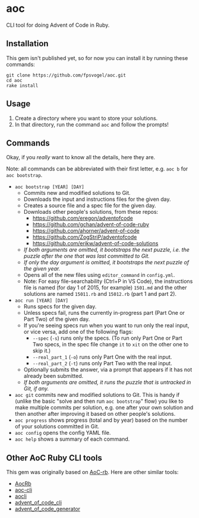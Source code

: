 # aoc

CLI tool for doing Advent of Code in Ruby.

## Installation

This gem isn't published yet, so for now you can install it by running these commands:

```
git clone https://github.com/fpsvogel/aoc.git
cd aoc
rake install
```

## Usage

1. Create a directory where you want to store your solutions.
2. In that directory, run the command `aoc` and follow the prompts!

## Commands

Okay, if you *really* want to know all the details, here they are.

Note: all commands can be abbreviated with their first letter, e.g. `aoc b` for `aoc bootstrap`.

- `aoc bootstrap [YEAR] [DAY]`
  - Commits new and modified solutions to Git.
  - Downloads the input and instructions files for the given day.
  - Creates a source file and a spec file for the given day.
  - Downloads other people's solutions, from these repos:
    - <https://github.com/eregon/adventofcode>
    - <https://github.com/gchan/advent-of-code-ruby>
    - <https://github.com/ahorner/advent-of-code>
    - <https://github.com/ZogStriP/adventofcode>
    - <https://github.com/erikw/advent-of-code-solutions>
  - *If both arguments are omitted, it bootstraps the next puzzle, i.e. the puzzle after the one that was last committed to Git.*
  - *If only the day argument is omitted, it bootstraps the next puzzle of the given year.*
  - Opens all of the new files using `editor_command` in `config.yml`.
  - Note: For easy file-searchability (Ctrl+P in VS Code), the instructions file is named (for day 1 of 2015, for example) `1501.md` and the other solutions are named `15011.rb` and `15012.rb` (part 1 and part 2).
- `aoc run [YEAR] [DAY]`
  - Runs specs for the given day.
  - Unless specs fail, runs the currently in-progress part (Part One or Part Two) of the given day.
  - If you're seeing specs run when you want to run only the real input, or vice versa, add one of the following flags:
    - `--spec` (`-s`) runs only the specs. (To run only Part One or Part Two specs, in the spec file change `it` to `xit` on the other one to skip it.)
    - `--real_part_1` (`-o`) runs only Part One with the real input.
    - `--real_part_2` (`-t`) runs only Part Two with the real input.
  - Optionally submits the answer, via a prompt that appears if it has not already been submitted.
  - *If both arguments are omitted, it runs the puzzle that is untracked in Git, if any.*
- `aoc git` commits new and modified solutions to Git. This is handy if (unlike the basic "solve and then run `aoc bootstrap`" flow) you like to make multiple commits per solution, e.g. one after your own solution and then another after improving it based on other people's solutions.
- `aoc progress` shows progress (total and by year) based on the number of your solutions committed in Git.
- `aoc config` opens the config YAML file.
- `aoc help` shows a summary of each command.

## Other AoC Ruby CLI tools

This gem was originally based on [AoC-rb](https://github.com/Keirua/aoc-cli). Here are other similar tools:

- [AocRb](https://github.com/pacso/aoc_rb)
- [aoc-cli](https://github.com/apexatoll/aoc-cli)
- [aocli](https://github.com/astley92/aocli)
- [advent_of_code_cli](https://github.com/egiurleo/advent_of_code_cli)
- [advent_of_code_generator](https://github.com/Tyflomate/advent_of_code_generator)
